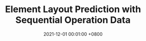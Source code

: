 ---
title:          "Element Layout Prediction with Sequential Operation Data"
date:           2021-12-01 00:01:00 +0800
selected:       true
pub:            "Journal of Computer-Aided Desing and Computer Graphics (in Chinese)"
pub_date:       "2021"
# abstract: >-
cover:          /assets/images/covers/layoutprediction.png
authors:
- Yingjin Li
- Pengfei Xu#
- Hui Huang
links:
  # Paper: 
  # Project:
---